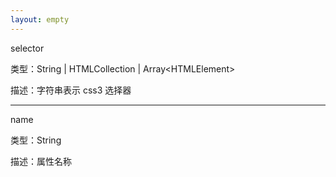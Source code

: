 ```yaml
---
layout: empty
---
```


selector

类型：String \| HTMLCollection \| Array\<HTMLElement\>

描述：字符串表示 css3 选择器

------------------------------

name

类型：String

描述：属性名称
